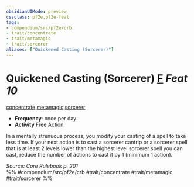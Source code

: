 ```yaml
---
obsidianUIMode: preview
cssclass: pf2e,pf2e-feat
tags:
- compendium/src/pf2e/crb
- trait/concentrate
- trait/metamagic
- trait/sorcerer
aliases: ["Quickened Casting (Sorcerer)"]
---
```

# Quickened Casting (Sorcerer)  [F](../../Rules/core-rulebook/chapter-9-playing-the-game.md#Actions "Free Action") *Feat 10*  
[concentrate](../../Rules/traits/concentrate.md)  [metamagic](../../Rules/traits/metamagic.md)  [sorcerer](../../Rules/traits/sorcerer.md)  

- **Frequency**: once per day
- **Activity** Free Action

In a mentally strenuous process, you modify your casting of a spell to take less time. If your next action is to cast a sorcerer cantrip or a sorcerer spell that is at least 2 levels lower than the highest level sorcerer spell you can cast, reduce the number of actions to cast it by 1 (minimum 1 action).

*Source: Core Rulebook p. 201*  
%% #compendium/src/pf2e/crb #trait/concentrate #trait/metamagic #trait/sorcerer %%